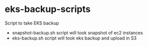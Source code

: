 # eks-backup-scripts
Script to take EKS backup
- snapshot-backup.sh script will took snapshot of ec2 instances
- eks-backup.sh script will took eks backup and upload in S3
